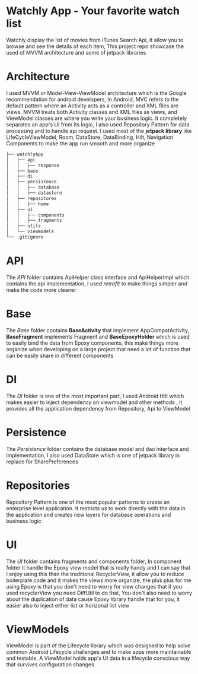 # Watchly App - Your favorite watch list
Watchly display the list of movies from iTunes Search Api, It allow you to browse and see the details of each item, This project repo showcase the used of MVVM architecture and some of jetpack libraries 

# Architecture
I used MVVM or Model-View-ViewModel architecture which is the Google recommendation for android developers, In Android, MVC refers to the default pattern where an Activity acts as a controller and XML files are views. MVVM treats both Activity classes and XML files as views, and ViewModel classes are where you write your business logic. It completely separates an app's UI from its logic, I also used Repository Pattern for data processing and to handle api request. I used most of the **jetpack library** like LifeCycleViewModel, Room, DataStore, DataBinding, Hilt, Navigation Components to make the app run smooth and more organize

```bash
├── watchlyApp
│   ├── api
│   │   ├── response
│   ├── base
│   ├── di
│   ├── persistence
│   │   ├── database
│   │   ├── datastore
│   ├── repositores
│   │   ├── home
│   ├── ui
│   │   ├── components
│   │   ├── fragments
│   ├── utils
│   └── viewmodels
└── .gitignore
```

# API
The _API_ folder contains ApiHelper class interface and ApiHelperImpl which contains the api implementation, I used _retrofit_ to make things simpler and make the code more cleaner

# Base
The _Base_ folder contains **BaseActivity** that implement AppCompatActivity, **BaseFragment** implements Fragment and **BaseEpoxyHolder** which is used to easily bind the data from Epoxy components, this make things more organize when developing on a large project that need a lot of function that can be easily share in different components

# DI
The _DI_ folder is one of the most important part, I used Android Hilt which makes easier to inject dependency on viewmodel and other methods , it provides all the application dependency from Repository, Api to ViewModel

# Persistence
The _Persistence_ folder contains the database model and dao interface and implementation, I also used DataStore which is one of jetpack library in replace for SharePreferences

# Repositories
Repository Pattern is one of the most popular patterns to create an enterprise level application. It restricts us to work directly with the data in the application and creates new layers for database operations and business logic 

# UI
The _UI_ folder contains fragments and components folder, In component folder it handle the Epoxy view model that is really handy and I can say that I enjoy using this than the traditional RecyclerView, it allow you to reduce boilerplate code and it makes the views more organize, the plus plus for me using Epoxy is that you don't need to worry for view changes that if you used recyclerView you need DiffUtil to do that, You don't also need to worry about the duplication of data cause Epoxy library handle that for you, it easier also to inject either list or horizonal list view

# ViewModels
ViewModel is part of the Lifecycle library which was designed to help solve common Android Lifecycle challenges and to make apps more maintainable and testable. A ViewModel holds app's UI data in a lifecycle conscious way that survives configuration changes

